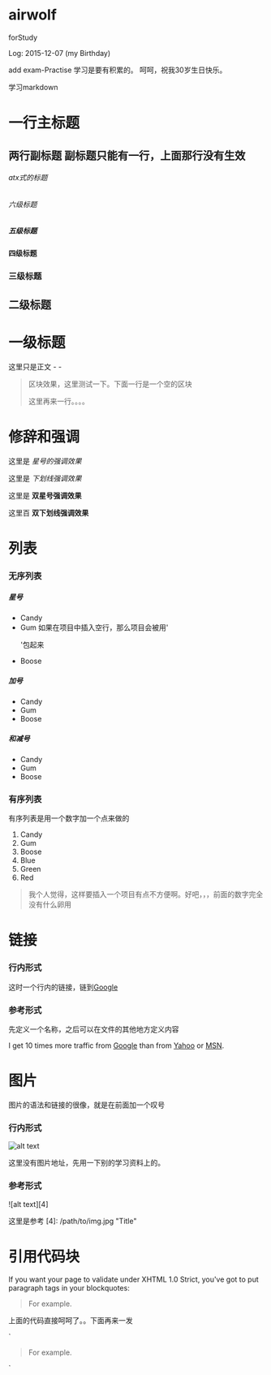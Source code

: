 airwolf
=======

forStudy



Log: 2015-12-07 (my Birthday)

add exam-Practise 
学习是要有积累的。
呵呵，祝我30岁生日快乐。

学习markdown

一行主标题
==========
两行副标题
副标题只能有一行，上面那行没有生效
----------


###### atx式的标题
###### 六级标题
##### 五级标题
#### 四级标题
### 三级标题
## 二级标题
# 一级标题
这里只是正文 - -


> 区块效果，这里测试一下。下面一行是一个空的区块
>
> 这里再来一行。。。。

# 修辞和强调
这里是 *星号的强调效果*

这里是 _下划线强调效果_

这里是 **双星号强调效果**

这里百 __双下划线强调效果__


# 列表
### 无序列表
##### 星号
* Candy 
* Gum 
   如果在项目中插入空行，那么项目会被用'<p>'包起来
* Boose 

##### 加号
+ Candy
+ Gum
+ Boose

##### 和减号
- Candy
- Gum
- Boose

### 有序列表
有序列表是用一个数字加一个点来做的 

1. Candy
2. Gum
3. Boose
6. Blue
5. Green
4. Red

> 我个人觉得，这样要插入一个项目有点不方便啊。好吧，，，前面的数字完全没有什么卵用


# 链接
### 行内形式
这时一个行内的链接，链到[Google](https://www.google.com.hk/) 

### 参考形式
先定义一个名称，之后可以在文件的其他地方定义内容

I get 10 times more traffic from [Google][1] than from
[Yahoo][2] or [MSN][3].

[1]: http://google.com/ "Google"
[2]: http://search.yahoo.com/ "Yahoo Search"
[3]: http://search.msn.com/ "MSN Search"


# 图片
图片的语法和链接的很像，就是在前面加一个叹号

### 行内形式
![alt text](/path/to/img.jpg "Title")

这里没有图片地址，先用一下别的学习资料上的。

### 参考形式
![alt text][4]

这里是参考
[4]: /path/to/img.jpg "Title"


# 引用代码块

If you want your page to validate under XHTML 1.0 Strict,
you've got to put paragraph tags in your blockquotes:

<blockquote>
<p>For example.</p>
</blockquote>

上面的代码直接呵呵了。。下面再来一发

`<blockquote>
<p>For example.</p>
</blockquote>`